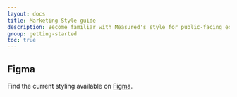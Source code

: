 ```yaml
---
layout: docs
title: Marketing Style guide
description: Become familiar with Measured's style for public-facing experiences.
group: getting-started
toc: true
---
```


## Figma

Find the current styling available on <a href="https://www.figma.com/file/XKzDyaLLkLmSw6j6XKwW2g/Measured%3A-Website?node-id=254%3A0&viewport=531%2C645%2C0.05713919177651405" target="_blank">Figma</a>.

